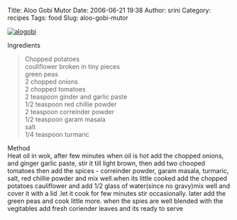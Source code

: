 Title: Aloo Gobi Mutor
Date: 2006-06-21 19:38
Author: srini
Category: recipes
Tags: food
Slug: aloo-gobi-mutor

[![alogobi]({static}/wp-content/uploads/2006/06/alogobi.jpg "alogobi")]({static}/wp-content/uploads/2009/11/alogobi.jpg)

Ingredients

> Chopped potatoes  
>  couliflower broken in tiny pieces  
>  green peas  
>  2 chopped onions  
>  2 chopped tomatoes  
>  2 teaspoon ginder and garlic paste  
>  1/2 teaspoon red chillie powder  
>  2 teaspoon correinder powder  
>  1/2 teaspoon garam masala  
>  salt  
>  1/4 teaspoon turmaric

Method  
Heat oil in wok, after few minutes when oil is hot add the chopped
onions, and ginger garlic paste, stir it till light brown, then add two
chooped tomatoes then add the spices - correinder powder, garam masala,
turmaric, salt, red chillie powder and mix well.when its little cooked
add the chopped potatoes cauliflower and add 1/2 glass of water(since no
gravy)mix well and cover it with a lid .let it cook for few minutes stir
occasionally. later add the green peas and cook little more. when the
spies are well blended with the vegitables add fresh coriender leaves
and its ready to serve
